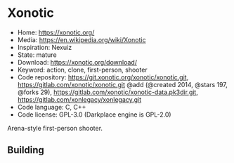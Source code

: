 # Xonotic

- Home: https://xonotic.org/
- Media: https://en.wikipedia.org/wiki/Xonotic
- Inspiration: Nexuiz
- State: mature
- Download: https://xonotic.org/download/
- Keyword: action, clone, first-person, shooter
- Code repository: https://git.xonotic.org/xonotic/xonotic.git, https://gitlab.com/xonotic/xonotic.git @add (@created 2014, @stars 197, @forks 29), https://gitlab.com/xonotic/xonotic-data.pk3dir.git, https://gitlab.com/xonlegacy/xonlegacy.git
- Code language: C, C++
- Code license: GPL-3.0 (Darkplace engine is GPL-2.0)

Arena-style first-person shooter.

## Building
